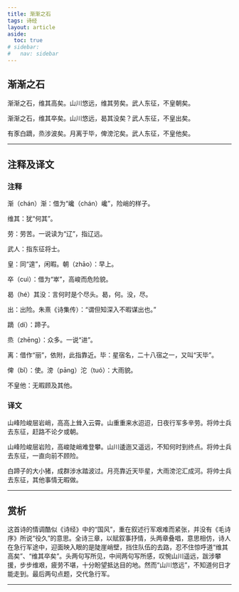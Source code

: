 ```yaml
---
title: 渐渐之石
tags: 诗经
layout: article
aside:
  toc: true
# sidebar:
#   nav: sidebar
---
```


## 渐渐之石

渐渐之石，维其高矣。山川悠远，维其劳矣。武人东征，不皇朝矣。

渐渐之石，维其卒矣。山川悠远，曷其没矣？武人东征，不皇出矣。

有豕白蹢，烝涉波矣。月离于毕，俾滂沱矣。武人东征，不皇他矣。

---

## 注释及译文

### 注释

渐（chán）渐：借为“巉（chán）巉”，险峭的样子。

维其：犹“何其”。

劳：劳苦。一说读为“辽”，指辽远。

武人：指东征将士。

皇：同“遑”，闲暇。朝（zhāo）：早上。

卒（cuì）：借为“崒”，高峻而危险貌。

曷（hé）其没：言何时是个尽头。曷，何。没，尽。

出：出险。朱熹《诗集传）：“谓但知深入不暇谋出也。”

蹢（dí）：蹄子。

烝（zhēng）：众多。一说“进”。

离：借作“丽”，依附，此指靠近。毕：星宿名，二十八宿之一，又叫“天毕”。

俾（bǐ）：使。滂（pāng）沱（tuó）：大雨貌。

不皇他：无暇顾及其他。

### 译文

山峰险峻层岩峭，高高上耸入云霄。山重重来水迢迢，日夜行军多辛劳。将帅士兵去东征，赶路不论夕或朝。

山峰险峻层岩险，高峻陡峭难登攀。山川逶迤又遥远，不知何时到终点。将帅士兵去东征，一直向前不顾险。

白蹄子的大小猪，成群涉水踏波过。月亮靠近天毕星，大雨滂沱汇成河。将帅士兵去东征，其他事情无暇做。

---

## 赏析
 
这首诗的情调酷似《诗经》中的“国风”，重在叙述行军艰难而紧张，并没有《毛诗序》所说“役久”的意思。全诗三章，以赋叙事抒情，头两章叠唱，意思相仿，诗人在急行军途中，迎面映入眼的是陡崖峭壁，挡住队伍的去路，忍不住惊呼道“维其高矣”、“维其卒矣”。头两句写所见，中间两句写所感，叹惋山川遥远，跋涉攀援，步步维艰，疲劳不堪，十分盼望抵达目的地。然而“山川悠远”，不知道何日才能走到。最后两句点题，交代急行军。

---
